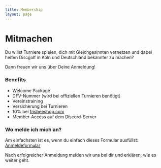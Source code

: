 ```yaml
---
title: Membership
layout: page
---
```


# Mitmachen

Du willst Turniere spielen, dich mit Gleichgesinnten vernetzen und dabei helfen Discgolf in Köln und Deutschland bekannter zu machen?

Dann freuen wir uns über Deine Anmeldung!

### Benefits

- Welcome Package
- DFV-Nummer (wird bei offiziellen Turnieren benötigt)
- Vereinstraining
- Versicherung bei Turnieren
- 10% bei [frisbeeshop.com](http://frisbeeshop.com)
- Member-Access auf dem Discord-Server

### Wo melde ich mich an?

Am einfachsten ist es, wenn du einfach dieses Formular ausfüllst: [Anmeldeformular](https://forms.gle/N94kK7713uuPJZCq6)

Nach erfolgreicher Anmeldung melden wir uns bei dir und erklären, wie es weiter geht.